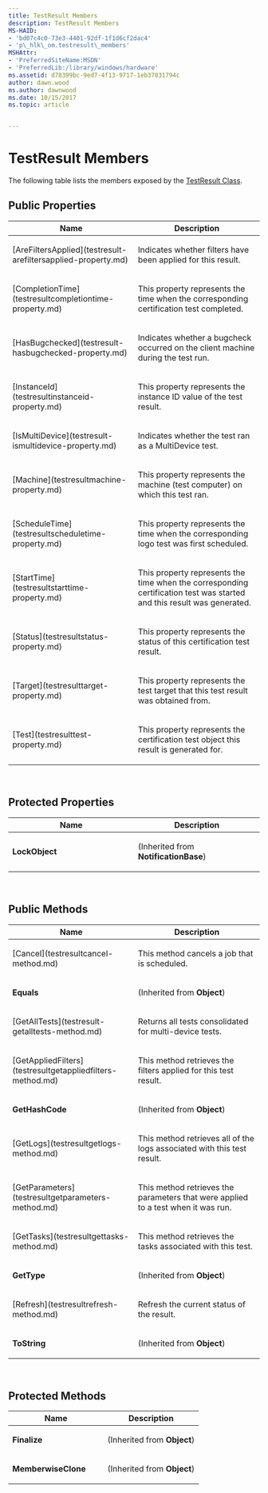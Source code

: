 ```yaml
---
title: TestResult Members
description: TestResult Members
MS-HAID:
- 'bd07c4c0-73e3-4401-92df-1f1d6cf2dac4'
- 'p\_hlk\_om.testresult\_members'
MSHAttr:
- 'PreferredSiteName:MSDN'
- 'PreferredLib:/library/windows/hardware'
ms.assetid: d78399bc-9ed7-4f13-9717-1eb37831794c
author: dawn.wood
ms.author: dawnwood
ms.date: 10/15/2017
ms.topic: article


---
```


# TestResult Members


The following table lists the members exposed by the [TestResult Class](testresult-class.md).

## <span id="Public_Properties"></span><span id="public_properties"></span><span id="PUBLIC_PROPERTIES"></span>Public Properties


<table>
<colgroup>
<col width="50%" />
<col width="50%" />
</colgroup>
<thead>
<tr class="header">
<th>Name</th>
<th>Description</th>
</tr>
</thead>
<tbody>
<tr class="odd">
<td><p>[AreFiltersApplied](testresult-arefiltersapplied-property.md)</p></td>
<td><p>Indicates whether filters have been applied for this result.</p></td>
</tr>
<tr class="even">
<td><p>[CompletionTime](testresultcompletiontime-property.md)</p></td>
<td><p>This property represents the time when the corresponding certification test completed.</p></td>
</tr>
<tr class="odd">
<td><p>[HasBugchecked](testresult-hasbugchecked-property.md)</p></td>
<td><p>Indicates whether a bugcheck occurred on the client machine during the test run.</p></td>
</tr>
<tr class="even">
<td><p>[InstanceId](testresultinstanceid-property.md)</p></td>
<td><p>This property represents the instance ID value of the test result.</p></td>
</tr>
<tr class="odd">
<td><p>[IsMultiDevice](testresult-ismultidevice-property.md)</p></td>
<td><p>Indicates whether the test ran as a MultiDevice test.</p></td>
</tr>
<tr class="even">
<td><p>[Machine](testresultmachine-property.md)</p></td>
<td><p>This property represents the machine (test computer) on which this test ran.</p></td>
</tr>
<tr class="odd">
<td><p>[ScheduleTime](testresultscheduletime-property.md)</p></td>
<td><p>This property represents the time when the corresponding logo test was first scheduled.</p></td>
</tr>
<tr class="even">
<td><p>[StartTime](testresultstarttime-property.md)</p></td>
<td><p>This property represents the time when the corresponding certification test was started and this result was generated.</p></td>
</tr>
<tr class="odd">
<td><p>[Status](testresultstatus-property.md)</p></td>
<td><p>This property represents the status of this certification test result.</p></td>
</tr>
<tr class="even">
<td><p>[Target](testresulttarget-property.md)</p></td>
<td><p>This property represents the test target that this test result was obtained from.</p></td>
</tr>
<tr class="odd">
<td><p>[Test](testresulttest-property.md)</p></td>
<td><p>This property represents the certification test object this result is generated for.</p></td>
</tr>
</tbody>
</table>

 

## <span id="Protected_Properties"></span><span id="protected_properties"></span><span id="PROTECTED_PROPERTIES"></span>Protected Properties


<table>
<colgroup>
<col width="50%" />
<col width="50%" />
</colgroup>
<thead>
<tr class="header">
<th>Name</th>
<th>Description</th>
</tr>
</thead>
<tbody>
<tr class="odd">
<td><p><strong>LockObject</strong></p></td>
<td><p>(Inherited from <strong>NotificationBase</strong>)</p></td>
</tr>
</tbody>
</table>

 

## <span id="Public_Methods"></span><span id="public_methods"></span><span id="PUBLIC_METHODS"></span>Public Methods


<table>
<colgroup>
<col width="50%" />
<col width="50%" />
</colgroup>
<thead>
<tr class="header">
<th>Name</th>
<th>Description</th>
</tr>
</thead>
<tbody>
<tr class="odd">
<td><p>[Cancel](testresultcancel-method.md)</p></td>
<td><p>This method cancels a job that is scheduled.</p></td>
</tr>
<tr class="even">
<td><p><strong>Equals</strong></p></td>
<td><p>(Inherited from <strong>Object</strong>)</p></td>
</tr>
<tr class="odd">
<td><p>[GetAllTests](testresult-getalltests-method.md)</p></td>
<td><p>Returns all tests consolidated for multi-device tests.</p></td>
</tr>
<tr class="even">
<td><p>[GetAppliedFilters](testresultgetappliedfilters-method.md)</p></td>
<td><p>This method retrieves the filters applied for this test result.</p></td>
</tr>
<tr class="odd">
<td><p><strong>GetHashCode</strong></p></td>
<td><p>(Inherited from <strong>Object</strong>)</p></td>
</tr>
<tr class="even">
<td><p>[GetLogs](testresultgetlogs-method.md)</p></td>
<td><p>This method retrieves all of the logs associated with this test result.</p></td>
</tr>
<tr class="odd">
<td><p>[GetParameters](testresultgetparameters-method.md)</p></td>
<td><p>This method retrieves the parameters that were applied to a test when it was run.</p></td>
</tr>
<tr class="even">
<td><p>[GetTasks](testresultgettasks-method.md)</p></td>
<td><p>This method retrieves the tasks associated with this test.</p></td>
</tr>
<tr class="odd">
<td><p><strong>GetType</strong></p></td>
<td><p>(Inherited from <strong>Object</strong>)</p></td>
</tr>
<tr class="even">
<td><p>[Refresh](testresultrefresh-method.md)</p></td>
<td><p>Refresh the current status of the result.</p></td>
</tr>
<tr class="odd">
<td><p><strong>ToString</strong></p></td>
<td><p>(Inherited from <strong>Object</strong>)</p></td>
</tr>
</tbody>
</table>

 

## <span id="Protected_Methods"></span><span id="protected_methods"></span><span id="PROTECTED_METHODS"></span>Protected Methods


<table>
<colgroup>
<col width="50%" />
<col width="50%" />
</colgroup>
<thead>
<tr class="header">
<th>Name</th>
<th>Description</th>
</tr>
</thead>
<tbody>
<tr class="odd">
<td><p><strong>Finalize</strong></p></td>
<td><p>(Inherited from <strong>Object</strong>)</p></td>
</tr>
<tr class="even">
<td><p><strong>MemberwiseClone</strong></p></td>
<td><p>(Inherited from <strong>Object</strong>)</p></td>
</tr>
</tbody>
</table>

 

 

 







